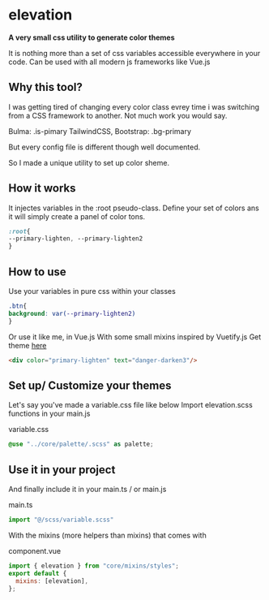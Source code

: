 # elevation

**A very small css utility to generate color themes**

It is nothing more than a set of css variables accessible everywhere in your code.
Can be used with all modern js frameworks like Vue.js

## Why this tool?

I was getting tired of changing every color class evrey time i was switching from a CSS framework to another.
Not much work you would say.

Bulma: .is-pimary
TailwindCSS, Bootstrap: .bg-primary

But every config file is different though well documented.

So I made a unique utility to set up color sheme.

## How it works

It injectes variables in the :root pseudo-class.
Define your set of colors ans it will simply create a panel of color tons.

```scss
:root{
--primary-lighten, --primary-lighten2
}
```

## How to use

Use your variables in pure css within your classes

```scss
.btn{
background: var(--primary-lighten2)
}
```
Or use it like me, in Vue.js
With some small mixins inspired by Vuetify.js
Get theme [here](https://github.com/Areskul/mixins#Mixins)

```html
<div color="primary-lighten" text="danger-darken3"/>
```

## Set up/ Customize your themes

Let's say you've made a variable.css file like below
Import elevation.scss functions in your main.js

variable.css
```scss
@use "../core/palette/.scss" as palette;
```

## Use it in your project


And finally include it in your main.ts / or main.js

main.ts
```javascript
import "@/scss/variable.scss"
```

With the mixins (more helpers than mixins) that comes with

component.vue
```javascript
import { elevation } from "core/mixins/styles";
export default {
  mixins: [elevation],
};
```
